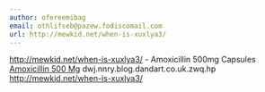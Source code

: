 ```yaml
---
author: ofereemibag
email: othlifseb@pazew.fodiscomail.com
url: http://mewkid.net/when-is-xuxlya3/
---
```


http://mewkid.net/when-is-xuxlya3/ - Amoxicillin 500mg Capsules <a href="http://mewkid.net/when-is-xuxlya3/">Amoxicillin 500 Mg</a> dwj.nnry.blog.dandart.co.uk.zwq.hp http://mewkid.net/when-is-xuxlya3/